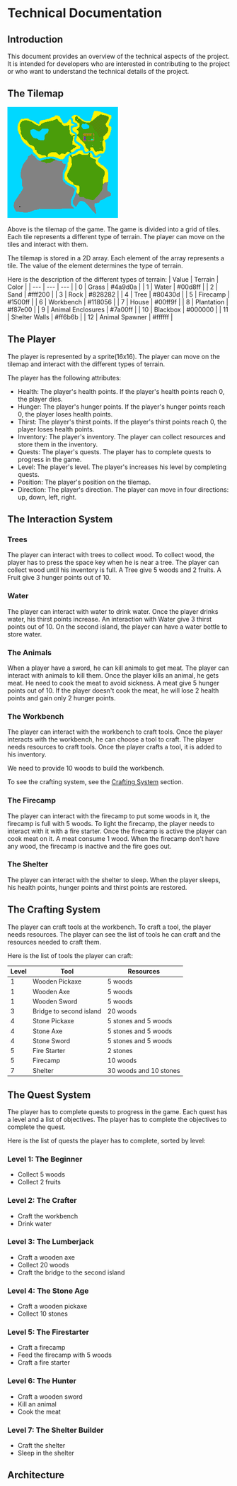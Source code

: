 # Technical Documentation

## Introduction

This document provides an overview of the technical aspects of the project. It is intended for developers who are interested in contributing to the project or who want to understand the technical details of the project.

## The Tilemap

![Tilemap](../assets/tilemap.png)

Above is the tilemap of the game. The game is divided into a grid of tiles. Each tile represents a different type of terrain. The player can move on the tiles and interact with them.

The tilemap is stored in a 2D array. Each element of the array represents a tile. The value of the element determines the type of terrain.

Here is the description of the different types of terrain:
| Value | Terrain | Color |
| --- | --- | --- |
| 0 | Grass | #4a9d0a |
| 1 | Water | #00d8ff |
| 2 | Sand | #fff200 |
| 3 | Rock | #828282 |
| 4 | Tree | #80430d |
| 5 | Firecamp | #1500ff |
| 6 | Workbench | #118056 |
| 7 | House | #00ff9f |
| 8 | Plantation | #f87e00 |
| 9 | Animal Enclosures | #7a00ff |
| 10 | Blackbox | #000000 |
| 11 | Shelter Walls | #ff6b6b |
| 12 | Animal Spawner | #ffffff |

## The Player

The player is represented by a sprite(16x16). The player can move on the tilemap and interact with the different types of terrain.

The player has the following attributes:

- Health: The player's health points. If the player's health points reach 0, the player dies.
- Hunger: The player's hunger points. If the player's hunger points reach 0, the player loses health points.
- Thirst: The player's thirst points. If the player's thirst points reach 0, the player loses health points.
- Inventory: The player's inventory. The player can collect resources and store them in the inventory.
- Quests: The player's quests. The player has to complete quests to progress in the game.
- Level: The player's level. The player's increases his level by completing quests.
- Position: The player's position on the tilemap.
- Direction: The player's direction. The player can move in four directions: up, down, left, right.

## The Interaction System

### Trees

The player can interact with trees to collect wood. To collect wood, the player has to press the space key when he is near a tree. The player can collect wood until his inventory is full.
A Tree give 5 woods and 2 fruits.
A Fruit give 3 hunger points out of 10.

### Water

The player can interact with water to drink water. Once the player drinks water, his thirst points increase.
An interaction with Water give 3 thirst points out of 10.
On the second island, the player can have a water bottle to store water.

### The Animals

When a player have a sword, he can kill animals to get meat. The player can interact with animals to kill them. Once the player kills an animal, he gets meat.
He need to cook the meat to avoid sickness.
A meat give 5 hunger points out of 10.
If the player doesn't cook the meat, he will lose 2 health points and gain only 2 hunger points.

### The Workbench

The player can interact with the workbench to craft tools. Once the player interacts with the workbench, he can choose a tool to craft. The player needs resources to craft tools. Once the player crafts a tool, it is added to his inventory.

We need to provide 10 woods to build the workbench.

To see the crafting system, see the [Crafting System](#crafting-system) section.

### The Firecamp

The player can interact with the firecamp to put some woods in it, the firecamp is full with 5 woods.
To light the firecamp, the player needs to interact with it with a fire starter.
Once the firecamp is active the player can cook meat on it.
A meat consume 1 wood.
When the firecamp don't have any wood, the firecamp is inactive and the fire goes out.

### The Shelter

The player can interact with the shelter to sleep. When the player sleeps, his health points, hunger points and thirst points are restored.

## The Crafting System

The player can craft tools at the workbench. To craft a tool, the player needs resources. The player can see the list of tools he can craft and the resources needed to craft them.

Here is the list of tools the player can craft:

| Level | Tool                    | Resources              |
| ----- | ----------------------- | ---------------------- |
| 1     | Wooden Pickaxe          | 5 woods                |
| 1     | Wooden Axe              | 5 woods                |
| 1     | Wooden Sword            | 5 woods                |
| 3     | Bridge to second island | 20 woods               |
| 4     | Stone Pickaxe           | 5 stones and 5 woods   |
| 4     | Stone Axe               | 5 stones and 5 woods   |
| 4     | Stone Sword             | 5 stones and 5 woods   |
| 5     | Fire Starter            | 2 stones               |
| 5     | Firecamp                | 10 woods               |
| 7     | Shelter                 | 30 woods and 10 stones |

## The Quest System

The player has to complete quests to progress in the game. Each quest has a level and a list of objectives. The player has to complete the objectives to complete the quest.

Here is the list of quests the player has to complete, sorted by level:

### Level 1: The Beginner

- Collect 5 woods
- Collect 2 fruits

### Level 2: The Crafter

- Craft the workbench
- Drink water

### Level 3: The Lumberjack

- Craft a wooden axe
- Collect 20 woods
- Craft the bridge to the second island

### Level 4: The Stone Age

- Craft a wooden pickaxe
- Collect 10 stones

### Level 5: The Firestarter

- Craft a firecamp
- Feed the firecamp with 5 woods
- Craft a fire starter

### Level 6: The Hunter

- Craft a wooden sword
- Kill an animal
- Cook the meat

### Level 7: The Shelter Builder

- Craft the shelter
- Sleep in the shelter

## Architecture
